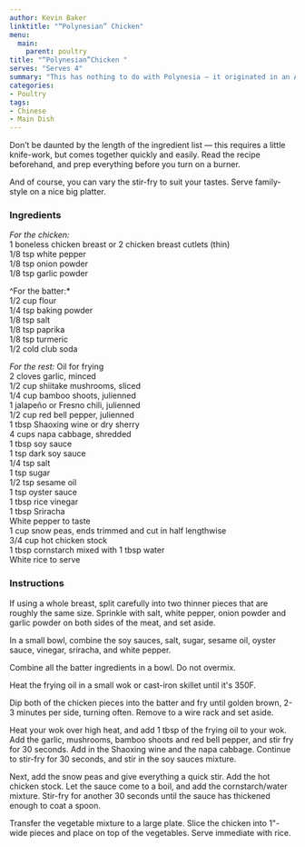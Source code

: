 ```yaml
---
author: Kevin Baker
linktitle: "“Polynesian” Chicken"
menu:
  main:
    parent: poultry
title: "“Polynesian”Chicken	"
serves: "Serves 4"
summary: "This has nothing to do with Polynesia — it originated in an American Chinese restaurant. I like it because it’s mostly vegetables (julienned into a crunchy, colorful stir-fry in a simple Chinese brown sauce), but it includes the richness and crunch of deep-fried chicken. "
categories:
- Poultry
tags:
- Chinese
- Main Dish
---
```

Don’t be daunted by the length of the ingredient list — this requires a little knife-work, but comes together quickly and easily. Read the recipe beforehand, and prep everything before you turn on a burner.

And of course, you can vary the stir-fry to suit your tastes. Serve family-style on a nice big platter.

### Ingredients

<div class="ingredient-list">
  
*For the chicken:*  
1 boneless chicken breast or 2 chicken breast cutlets (thin)  
1/8 tsp white pepper  
1/8 tsp onion powder  
1/8 tsp garlic powder  
  
^For the batter:*   
1/2 cup flour  
1/4 tsp baking powder  
1/8 tsp salt  
1/8 tsp paprika   
1/8 tsp turmeric  
1/2 cold club soda  
  
*For the rest:* 
Oil for frying  
2 cloves garlic, minced  
1/2 cup shiitake mushrooms, sliced  
1/4 cup bamboo shoots, julienned  
1 jalapeño or Fresno chili, julienned  
1/2 cup red bell pepper, julienned  
1 tbsp Shaoxing wine or dry sherry  
4 cups napa cabbage, shredded  
1 tbsp soy sauce  
1 tsp dark soy sauce  
1/4 tsp salt  
1 tsp sugar  
1/2 tsp sesame oil  
1 tsp oyster sauce  
1 tbsp rice vinegar  
1 tbsp Sriracha  
White pepper to taste  
1 cup snow peas, ends trimmed and cut in half lengthwise  
3/4 cup hot chicken stock  
1 tbsp cornstarch mixed with 1 tbsp water  
White rice to serve  

</div>

### Instructions
If using a whole breast, split carefully into two thinner pieces that are roughly the same size. Sprinkle with salt, white pepper, onion powder and garlic powder on both sides of the meat, and set aside.   

In a small bowl, combine the soy sauces, salt, sugar, sesame oil, oyster sauce, vinegar, sriracha, and white pepper.   

Combine all the batter ingredients in a bowl. Do not overmix. 

Heat the frying oil in a small wok or cast-iron skillet until it's 350F. 

Dip both of the chicken pieces into the batter and fry until golden brown, 2-3 minutes per side, turning often. Remove to a wire rack and set aside. 

Heat your wok over high heat, and add 1 tbsp of the frying oil to your wok.  Add the garlic, mushrooms, bamboo shoots and red bell pepper, and stir fry for 30 seconds. Add in the Shaoxing wine and the napa cabbage. Continue to stir-fry for 30 seconds, and stir in the soy sauces mixture. 

Next, add the snow peas and give everything a quick stir. Add the hot chicken stock. Let the sauce come to a boil, and add the cornstarch/water mixture. Stir-fry for another 30 seconds until the sauce has thickened enough to coat a spoon. 

Transfer the vegetable mixture to a large plate. Slice the chicken into 1"-wide pieces and place on top of the vegetables. Serve immediate with rice. 
